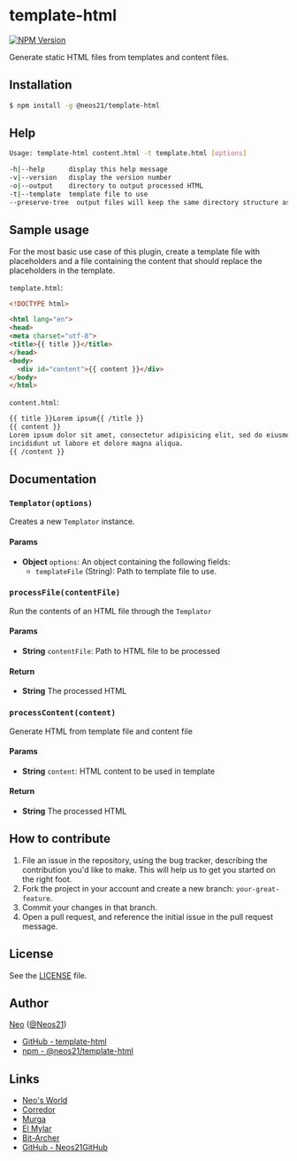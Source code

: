 # template-html

[![NPM Version](https://img.shields.io/npm/v/@neos21/template-html.svg)](https://www.npmjs.com/package/@neos21/template-html)

Generate static HTML files from templates and content files.


## Installation

```sh
$ npm install -g @neos21/template-html
```


## Help

```sh
Usage: template-html content.html -t template.html [options]

-h|--help      display this help message
-v|--version   display the version number
-o|--output    directory to output processed HTML
-t|--template  template file to use
--preserve-tree  output files will keep the same directory structure as the source files
```


## Sample usage

For the most basic use case of this plugin, create a template file with
placeholders and a file containing the content that should replace the
placeholders in the template.

`template.html`:

```html
<!DOCTYPE html>

<html lang="en">
<head>
<meta charset="utf-8">
<title>{{ title }}</title>
</head>
<body>
  <div id="content">{{ content }}</div>
</body>
</html>
```

`content.html`:

```html
{{ title }}Lorem ipsum{{ /title }}
{{ content }}
Lorem ipsum dolor sit amet, consectetur adipisicing elit, sed do eiusmod tempor
incididunt ut labore et dolore magna aliqua.
{{ /content }}
```


## Documentation

### `Templator(options)`
Creates a new `Templator` instance.

#### Params
- **Object** `options`: An object containing the following fields:
  - `templateFile` (String): Path to template file to use.


### `processFile(contentFile)`
Run the contents of an HTML file through the `Templator`

#### Params
- **String** `contentFile`: Path to HTML file to be processed

#### Return
- **String** The processed HTML

### `processContent(content)`
Generate HTML from template file and content file

#### Params
- **String** `content`: HTML content to be used in template

#### Return
- **String** The processed HTML


## How to contribute

1. File an issue in the repository, using the bug tracker, describing the
   contribution you'd like to make. This will help us to get you started on the
   right foot.
2. Fork the project in your account and create a new branch:
   `your-great-feature`.
3. Commit your changes in that branch.
4. Open a pull request, and reference the initial issue in the pull request
   message.


## License

See the [LICENSE](./LICENSE) file.


## Author

[Neo](http://neo.s21.xrea.com/) ([@Neos21](https://twitter.com/neos21))

- [GitHub - template-html](https://github.com/Neos21GitHub/template-html)
- [npm - @neos21/template-html](https://www.npmjs.com/package/@neos21/template-html)


## Links

- [Neo's World](http://neo.s21.xrea.com/)
- [Corredor](http://neos21.hatenablog.com/)
- [Murga](http://neos21.hatenablog.jp/)
- [El Mylar](http://neos21.hateblo.jp/)
- [Bit-Archer](http://bit-archer.hatenablog.com/)
- [GitHub - Neos21GitHub](https://github.com/Neos21GitHub/)
